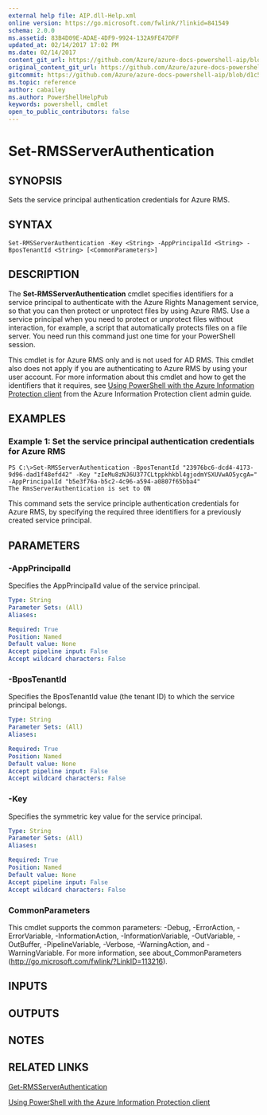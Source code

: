 ```yaml
---
external help file: AIP.dll-Help.xml
online version: https://go.microsoft.com/fwlink/?linkid=841549
schema: 2.0.0
ms.assetid: 83B4D09E-ADAE-4DF9-9924-132A9FE47DFF
updated_at: 02/14/2017 17:02 PM
ms.date: 02/14/2017
content_git_url: https://github.com/Azure/azure-docs-powershell-aip/blob/master/Azure%20Information%20Protection/AzureInformationProtection/vlatest/Set-RMSServerAuthentication.md
original_content_git_url: https://github.com/Azure/azure-docs-powershell-aip/blob/master/Azure%20Information%20Protection/AzureInformationProtection/vlatest/Set-RMSServerAuthentication.md
gitcommit: https://github.com/Azure/azure-docs-powershell-aip/blob/d1c5d3878715c0a5dd9195e1d580532ba3f2c68a
ms.topic: reference
author: cabailey
ms.author: PowerShellHelpPub
keywords: powershell, cmdlet
open_to_public_contributors: false
---
```


# Set-RMSServerAuthentication

## SYNOPSIS
Sets the service principal authentication credentials for Azure RMS.

## SYNTAX

```
Set-RMSServerAuthentication -Key <String> -AppPrincipalId <String> -BposTenantId <String> [<CommonParameters>]
```

## DESCRIPTION
The **Set-RMSServerAuthentication** cmdlet specifies identifiers for a service principal to authenticate with the Azure Rights Management service, so that you can then protect or unprotect files by using Azure RMS. Use a service principal when you need to protect or unprotect files without interaction, for example, a script that automatically protects files on a file server. You need run this command just one time for your PowerShell session.

This cmdlet is for Azure RMS only and is not used for AD RMS. This cmdlet also does not apply if you are authenticating to Azure RMS by using your user account. For more information about this cmdlet and how to get the identifiers that it requires, see [Using PowerShell with the Azure Information Protection client](https://docs.microsoft.com/information-protection/rms-client/client-admin-guide-powershell) from the Azure Information Protection client admin guide.

## EXAMPLES

### Example 1: Set the service principal authentication credentials for Azure RMS
```
PS C:\>Set-RMSServerAuthentication -BposTenantId "23976bc6-dcd4-4173-9d96-dad1f48efd42" -Key "zIeMu8zNJ6U377CLtppkhkbl4gjodmYSXUVwAO5ycgA=" -AppPrincipalId "b5e3f76a-b5c2-4c96-a594-a0807f65bba4"
The RmsServerAuthentication is set to ON
```

This command sets the service principle authentication credentials for Azure RMS, by specifying the required three identifiers for a previously created service principal.

## PARAMETERS

### -AppPrincipalId
Specifies the AppPrincipalId value of the service principal.

```yaml
Type: String
Parameter Sets: (All)
Aliases:

Required: True
Position: Named
Default value: None
Accept pipeline input: False
Accept wildcard characters: False
```

### -BposTenantId
Specifies the BposTenantId value (the tenant ID) to which the service principal belongs.

```yaml
Type: String
Parameter Sets: (All)
Aliases:

Required: True
Position: Named
Default value: None
Accept pipeline input: False
Accept wildcard characters: False
```

### -Key
Specifies the symmetric key value for the service principal.

```yaml
Type: String
Parameter Sets: (All)
Aliases:

Required: True
Position: Named
Default value: None
Accept pipeline input: False
Accept wildcard characters: False
```

### CommonParameters
This cmdlet supports the common parameters: -Debug, -ErrorAction, -ErrorVariable, -InformationAction, -InformationVariable, -OutVariable, -OutBuffer, -PipelineVariable, -Verbose, -WarningAction, and -WarningVariable. For more information, see about_CommonParameters (http://go.microsoft.com/fwlink/?LinkID=113216).

## INPUTS

## OUTPUTS

## NOTES

## RELATED LINKS

[Get-RMSServerAuthentication](./Get-RMSServerAuthentication.md)

[Using PowerShell with the Azure Information Protection client](https://docs.microsoft.com/information-protection/rms-client/client-admin-guide-powershell)
